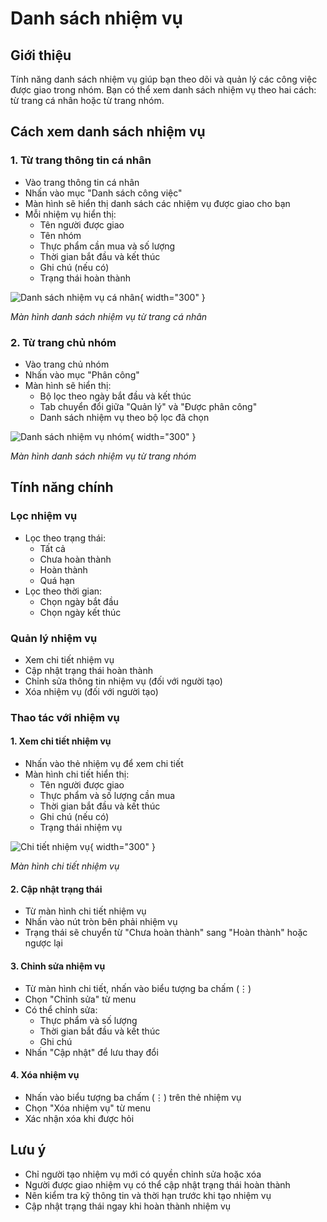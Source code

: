 # Danh sách nhiệm vụ

## Giới thiệu
Tính năng danh sách nhiệm vụ giúp bạn theo dõi và quản lý các công việc được giao trong nhóm. Bạn có thể xem danh sách nhiệm vụ theo hai cách: từ trang cá nhân hoặc từ trang nhóm.

## Cách xem danh sách nhiệm vụ

### 1. Từ trang thông tin cá nhân
- Vào trang thông tin cá nhân
- Nhấn vào mục "Danh sách công việc"
- Màn hình sẽ hiển thị danh sách các nhiệm vụ được giao cho bạn
- Mỗi nhiệm vụ hiển thị:
    - Tên người được giao
    - Tên nhóm
    - Thực phẩm cần mua và số lượng
    - Thời gian bắt đầu và kết thúc
    - Ghi chú (nếu có)
    - Trạng thái hoàn thành

![Danh sách nhiệm vụ cá nhân](../../../assets/images/list_task/all_list_task.png){ width="300" }

*Màn hình danh sách nhiệm vụ từ trang cá nhân*

### 2. Từ trang chủ nhóm
- Vào trang chủ nhóm
- Nhấn vào mục "Phân công"
- Màn hình sẽ hiển thị:
    - Bộ lọc theo ngày bắt đầu và kết thúc
    - Tab chuyển đổi giữa "Quản lý" và "Được phân công"
    - Danh sách nhiệm vụ theo bộ lọc đã chọn

![Danh sách nhiệm vụ nhóm](../../../assets/images/list_task/list_task_admin.png){ width="300" }

*Màn hình danh sách nhiệm vụ từ trang nhóm*

## Tính năng chính

### Lọc nhiệm vụ
- Lọc theo trạng thái:
    - Tất cả
    - Chưa hoàn thành
    - Hoàn thành
    - Quá hạn
- Lọc theo thời gian:
    - Chọn ngày bắt đầu
    - Chọn ngày kết thúc

### Quản lý nhiệm vụ
- Xem chi tiết nhiệm vụ
- Cập nhật trạng thái hoàn thành
- Chỉnh sửa thông tin nhiệm vụ (đối với người tạo)
- Xóa nhiệm vụ (đối với người tạo)

### Thao tác với nhiệm vụ

#### 1. Xem chi tiết nhiệm vụ
- Nhấn vào thẻ nhiệm vụ để xem chi tiết
- Màn hình chi tiết hiển thị:
    - Tên người được giao
    - Thực phẩm và số lượng cần mua
    - Thời gian bắt đầu và kết thúc
    - Ghi chú (nếu có)
    - Trạng thái nhiệm vụ

![Chi tiết nhiệm vụ](../../../assets/images/list_task/list_task_admin_1.png){ width="300" }

*Màn hình chi tiết nhiệm vụ*

#### 2. Cập nhật trạng thái
- Từ màn hình chi tiết nhiệm vụ
- Nhấn vào nút tròn bên phải nhiệm vụ
- Trạng thái sẽ chuyển từ "Chưa hoàn thành" sang "Hoàn thành" hoặc ngược lại

#### 3. Chỉnh sửa nhiệm vụ
- Từ màn hình chi tiết, nhấn vào biểu tượng ba chấm (⋮)
- Chọn "Chỉnh sửa" từ menu
- Có thể chỉnh sửa:
    - Thực phẩm và số lượng
    - Thời gian bắt đầu và kết thúc
    - Ghi chú
- Nhấn "Cập nhật" để lưu thay đổi

#### 4. Xóa nhiệm vụ
- Nhấn vào biểu tượng ba chấm (⋮) trên thẻ nhiệm vụ
- Chọn "Xóa nhiệm vụ" từ menu
- Xác nhận xóa khi được hỏi

## Lưu ý
- Chỉ người tạo nhiệm vụ mới có quyền chỉnh sửa hoặc xóa
- Người được giao nhiệm vụ có thể cập nhật trạng thái hoàn thành
- Nên kiểm tra kỹ thông tin và thời hạn trước khi tạo nhiệm vụ
- Cập nhật trạng thái ngay khi hoàn thành nhiệm vụ 